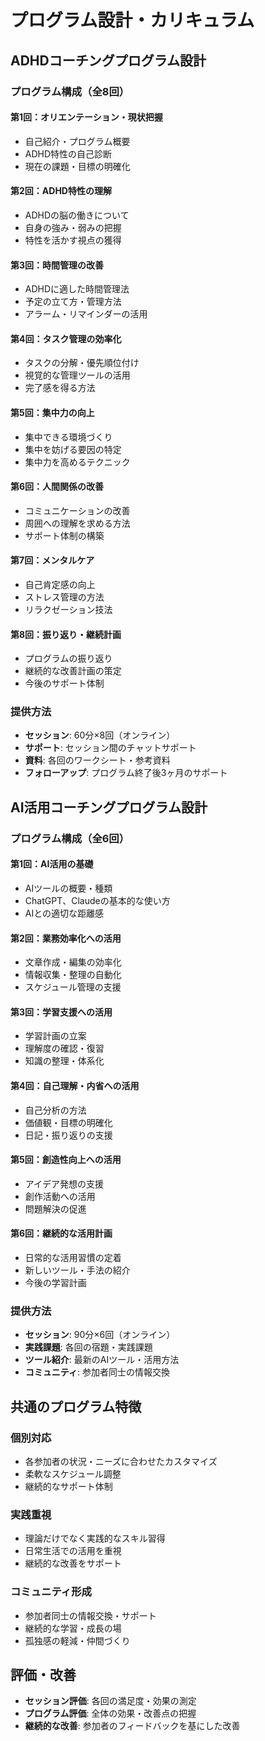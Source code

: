 # プログラム設計・カリキュラム

## ADHDコーチングプログラム設計

### プログラム構成（全8回）
#### 第1回：オリエンテーション・現状把握
- 自己紹介・プログラム概要
- ADHD特性の自己診断
- 現在の課題・目標の明確化

#### 第2回：ADHD特性の理解
- ADHDの脳の働きについて
- 自身の強み・弱みの把握
- 特性を活かす視点の獲得

#### 第3回：時間管理の改善
- ADHDに適した時間管理法
- 予定の立て方・管理方法
- アラーム・リマインダーの活用

#### 第4回：タスク管理の効率化
- タスクの分解・優先順位付け
- 視覚的な管理ツールの活用
- 完了感を得る方法

#### 第5回：集中力の向上
- 集中できる環境づくり
- 集中を妨げる要因の特定
- 集中力を高めるテクニック

#### 第6回：人間関係の改善
- コミュニケーションの改善
- 周囲への理解を求める方法
- サポート体制の構築

#### 第7回：メンタルケア
- 自己肯定感の向上
- ストレス管理の方法
- リラクゼーション技法

#### 第8回：振り返り・継続計画
- プログラムの振り返り
- 継続的な改善計画の策定
- 今後のサポート体制

### 提供方法
- **セッション**: 60分×8回（オンライン）
- **サポート**: セッション間のチャットサポート
- **資料**: 各回のワークシート・参考資料
- **フォローアップ**: プログラム終了後3ヶ月のサポート

## AI活用コーチングプログラム設計

### プログラム構成（全6回）
#### 第1回：AI活用の基礎
- AIツールの概要・種類
- ChatGPT、Claudeの基本的な使い方
- AIとの適切な距離感

#### 第2回：業務効率化への活用
- 文章作成・編集の効率化
- 情報収集・整理の自動化
- スケジュール管理の支援

#### 第3回：学習支援への活用
- 学習計画の立案
- 理解度の確認・復習
- 知識の整理・体系化

#### 第4回：自己理解・内省への活用
- 自己分析の方法
- 価値観・目標の明確化
- 日記・振り返りの支援

#### 第5回：創造性向上への活用
- アイデア発想の支援
- 創作活動への活用
- 問題解決の促進

#### 第6回：継続的な活用計画
- 日常的な活用習慣の定着
- 新しいツール・手法の紹介
- 今後の学習計画

### 提供方法
- **セッション**: 90分×6回（オンライン）
- **実践課題**: 各回の宿題・実践課題
- **ツール紹介**: 最新のAIツール・活用方法
- **コミュニティ**: 参加者同士の情報交換

## 共通のプログラム特徴

### 個別対応
- 各参加者の状況・ニーズに合わせたカスタマイズ
- 柔軟なスケジュール調整
- 継続的なサポート体制

### 実践重視
- 理論だけでなく実践的なスキル習得
- 日常生活での活用を重視
- 継続的な改善をサポート

### コミュニティ形成
- 参加者同士の情報交換・サポート
- 継続的な学習・成長の場
- 孤独感の軽減・仲間づくり

## 評価・改善
- **セッション評価**: 各回の満足度・効果の測定
- **プログラム評価**: 全体の効果・改善点の把握
- **継続的な改善**: 参加者のフィードバックを基にした改善 